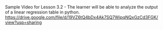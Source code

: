 Sample Video for Lesson 3.2 - The learner will be able to analyze the output of a linear regression table in python.   
https://drive.google.com/file/d/19VZ6tQ4bDx4Ak7SQ7WipqNQxGzCd3FGK/view?usp=sharing
